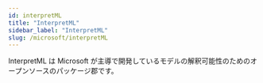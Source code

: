 ```yaml
---
id: interpretML
title: "InterpretML"
sidebar_label: "InterpretML"
slug: /microsoft/interpretML
---
```


InterpretML は Microsoft が主導で開発しているモデルの解釈可能性のためのオープンソースのパッケージ郡です。

